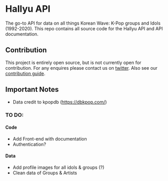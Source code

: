 # Hallyu API
The go-to API for data on all things Korean Wave: K-Pop groups and Idols (1992-2020). This repo contains all source code for the Hallyu API and API documentation.

## Contribution
This project is entirely open source, but is not currently open for contribution. For any enquires please contact us on [twitter](https://twitter.com/_elletownsend). Also see our [contribution guide]().

## Important Notes
- Data credit to kpopdb (<https://dbkpop.com/>)

### TO DO:
#### Code
- Add Front-end with documentation
- Authentication?

#### Data
- Add profile images for all idols & groups (?)
- Clean data of Groups & Artists 